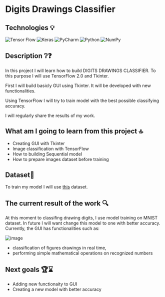# Digits Drawings Classifier

## Technologies 💡
![Tensor Flow](https://img.shields.io/badge/TensorFlow-FF6F00?style=for-the-badge&logo=tensorflow&logoColor=white)
![Keras](https://img.shields.io/badge/Keras-FF0000?style=for-the-badge&logo=keras&logoColor=white)
![PyCharm](https://img.shields.io/badge/pycharm-143?style=for-the-badge&logo=pycharm&logoColor=black&color=black&labelColor=green)
![Python](https://img.shields.io/badge/python-3670A0?style=for-the-badge&logo=python&logoColor=ffdd54)
![NumPy](https://img.shields.io/badge/numpy-%23013243.svg?style=for-the-badge&logo=numpy&logoColor=white)


## Description ❔❓
In this project I will learn how to build DIGITS DRAWINGS CLASSIFIER. To this purpose I will use TensorFlow 2.0 and Tkinter. 

First I will build basicly GUI using Tkinter. It will be developed with new functionalities.

Using TensorFlow I will try to train model with the best possible classifying accuracy.


I will regularly share the results of my work.


## What am I going to learn from this project 🔝 

- Creating GUI with Tkinter
- Image classification with TensorFlow
- How to building Sequential model
- How to prepare images dataset before training 


## Dataset📁

To train my model I will use [this](https://www.kaggle.com/datasets/ayavariabdi/didadataset?select=250000) dataset.

## The current result of the work 🔍
At this moment to classifing drawing digits, I use model training on MNIST dataset. In future I will want change this model to one with better accuracy. 
Currently, the GUI has functionalities such as:

![image](https://user-images.githubusercontent.com/122997699/226455535-0a306e0a-e064-456e-85d7-1b1256f233eb.png)

* classification of figures drawings in real time,
* performing simple mathematical operations on recognized numbers

## Next goals 🏆⌛

* Adding new functionaity to GUI
* Creating a new model with better accuracy

